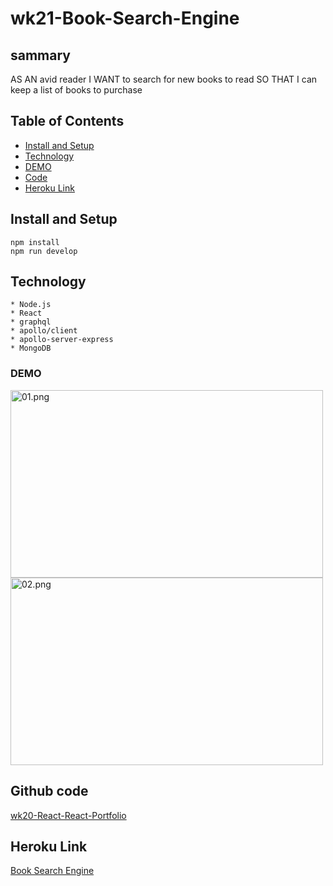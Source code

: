 # wk21-Book-Search-Engine

## sammary

AS AN avid reader
I WANT to search for new books to read
SO THAT I can keep a list of books to purchase


## Table of Contents

- [Install and Setup](#install-and-setup)
- [Technology](#technology)
- [DEMO](#demo)
- [Code](#github-code)
- [Heroku Link](#heroku-link)

## Install and Setup
```
npm install
npm run develop

```

## Technology
```
* Node.js
* React
* graphql
* apollo/client 
* apollo-server-express
* MongoDB
```

### DEMO

<image src="image/01.png" alt="01.png" width="500" height="300">
<image src="image/02.png" alt="02.png" width="500" height="300">



## Github code

<a href="https://github.com/elsa5152/wk21-Book-Search-Engine.git" >wk20-React-React-Portfolio</a>

## Heroku Link

[Book Search Engine](https://wk21-book-search-engine1.herokuapp.com/)
